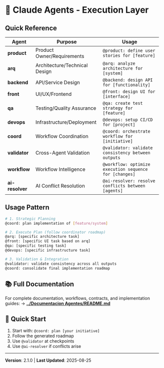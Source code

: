 # 🤖 Claude Agents - Execution Layer

## Quick Reference

| Agent | Purpose | Usage |
|-------|---------|-------|
| **product** | Product Owner/Requirements | `@product: define user stories for [feature]` |
| **arq** | Architecture/Technical Design | `@arq: analyze architecture for [system]` |
| **backend** | API/Service Design | `@backend: design API for [functionality]` |
| **front** | UI/UX/Frontend | `@front: design UI for [interface]` |
| **qa** | Testing/Quality Assurance | `@qa: create test strategy for [feature]` |
| **devops** | Infrastructure/Deployment | `@devops: setup CI/CD for [project]` |
| **coord** | Workflow Coordination | `@coord: orchestrate workflow for [initiative]` |
| **validator** | Cross-Agent Validation | `@validator: validate consistency between outputs` |
| **workflow** | Workflow Intelligence | `@workflow: optimize execution sequence for [changes]` |
| **ai-resolver** | AI Conflict Resolution | `@ai-resolver: resolve conflicts between [agents]` |

## Usage Pattern

```bash
# 1. Strategic Planning
@coord: plan implementation of [feature/system]

# 2. Execute Plan (follow coordinator roadmap)
@arq: [specific architecture task]
@front: [specific UI task based on arq]
@qa: [specific testing task]
@devops: [specific infrastructure task]

# 3. Validation & Integration
@validator: validate consistency across all outputs
@coord: consolidate final implementation roadmap
```

## 📚 Full Documentation

For complete documentation, workflows, contracts, and implementation guides:
→ **[../Documentacion Agentes/README.md](../Documentacion%20Agentes/README.md)**

## 🚀 Quick Start

1. Start with: `@coord: plan [your initiative]`
2. Follow the generated roadmap
3. Use `@validator` at checkpoints
4. Use `@ai-resolver` if conflicts arise

---
**Version**: 2.1.0 | **Last Updated**: 2025-08-25

